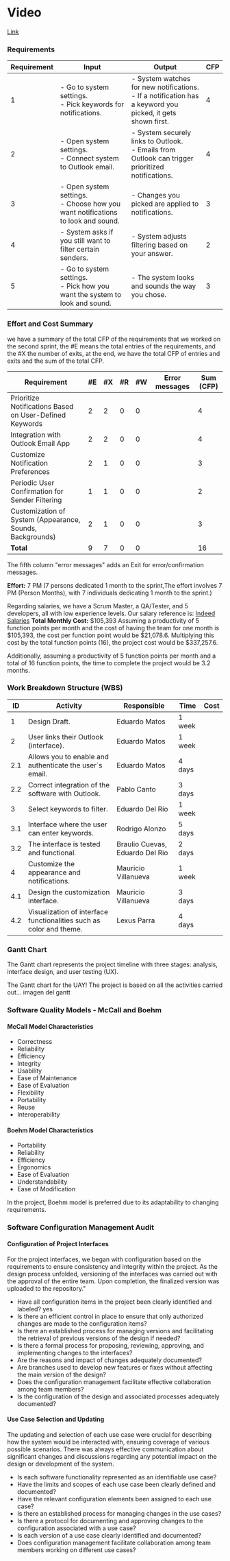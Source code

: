 # Video

[Link](https://youtu.be/SaOdiAgUM2E)



### Requirements


| **Requirement** | **Input** | **Output** | **CFP** |
|-----------------|--------------------------|------------|---------|
| 1               | - Go to system settings.<br>- Pick keywords for notifications. | - System watches for new notifications.<br>- If a notification has a keyword you picked, it gets shown first. | 4       |
| 2               | - Open system settings.<br>- Connect system to Outlook email. | - System securely links to Outlook.<br>- Emails from Outlook can trigger prioritized notifications. | 4       |
| 3               | - Open system settings.<br>- Choose how you want notifications to look and sound. | - Changes you picked are applied to notifications. | 3       |
| 4               | - System asks if you still want to filter certain senders. | - System adjusts filtering based on your answer. | 2       |
| 5               | - Go to system settings.<br>- Pick how you want the system to look and sound. | - The system looks and sounds the way you chose. | 3       |


### Effort and Cost Summary

we have a summary of the total CFP of the requirements that we worked on the second sprint, the #E means the total entries of the requirements, and the #X the number of exits,  at the end, we have the total CFP of entries and exits and the sum of the total CFP.

| Requirement                                       | #E | #X | #R | #W | Error messages | Sum (CFP) |
|---------------------------------------------------|----|----|----|----|-----------------|-----------|
| Prioritize Notifications Based on User-Defined Keywords | 2  | 2  | 0  | 0  |             | 4        |
| Integration with Outlook Email App                | 2  | 2  | 0  | 0  |               | 4        |
| Customize Notification Preferences                | 2  | 1  | 0  | 0  |               | 3        |
| Periodic User Confirmation for Sender Filtering   | 1  | 1  | 0  | 0  |             | 2       |
| Customization of System (Appearance, Sounds, Backgrounds) | 2  | 1  | 0  | 0  |      | 3     |
| **Total**                                         | 9  | 7  | 0  | 0  |             | 16         |


The fifth column "error messages" adds an Exit for error/confirmation messages.

**Effort:** 7 PM (7 persons dedicated 1 month to the sprint,The effort involves 7 PM (Person Months), with 7 individuals dedicating 1 month to the sprint.) 

Regarding salaries, we have a Scrum Master, a QA/Tester, and 5 developers, all with low experience levels.
Our salary reference is: [Indeed Salaries](https://mx.indeed.com/career/salaries) 
**Total Monthly Cost:** $105,393
Assuming a productivity of 5 function points per month and the cost of having the team for one month is $105,393, the cost per function point would be $21,078.6. Multiplying this cost by the total function points (16), the project cost would be $337,257.6.

Additionally, assuming a productivity of 5 function points per month and a total of 16 function points, the time to complete the project would be 3.2 months.


### Work Breakdown Structure (WBS)


| ID  | Activity                                      | Responsible          | Time  | Cost |
|-----|-----------------------------------------------|-----------------------|-------|------|
| 1   | Design Draft.                                 | Eduardo Matos         | 1 week |      |
| 2   | User links their Outlook (interface).         | Eduardo Matos         | 1 week |      |
| 2.1 | Allows you to enable and authenticate the user´s email. | Eduardo Matos         | 4 days |      |
| 2.2 | Correct integration of the software with Outlook. | Pablo Canto           | 3 days |      |
| 3   | Select keywords to filter.                   | Eduardo Del Río        | 1 week |      |
| 3.1 | Interface where the user can enter keywords. | Rodrigo Alonzo         | 5 days |      |
| 3.2 | The interface is tested and functional.      | Braulio Cuevas, Eduardo Del Rio | 2 days |      |
| 4   | Customize the appearance and notifications.  | Mauricio Villanueva    | 1 week |      |
| 4.1 | Design the customization interface.          | Mauricio Villanueva    | 3 days |      |
| 4.2 | Visualization of interface functionalities such as color and theme. | Lexus Parra           | 4 days |      |

### Gantt Chart

The Gantt chart represents the project timeline with three stages: analysis, interface design, and user testing (UX).


The Gantt chart for the UAY! The project is based on all the activities carried out...
imagen del gantt


### Software Quality Models - McCall and Boehm

#### McCall Model Characteristics

- Correctness
- Reliability
- Efficiency
- Integrity
- Usability
- Ease of Maintenance
- Ease of Evaluation
- Flexibility
- Portability
- Reuse
- Interoperability

#### Boehm Model Characteristics

- Portability
- Reliability
- Efficiency
- Ergonomics
- Ease of Evaluation
- Understandability
- Ease of Modification

In the project, Boehm model is preferred due to its adaptability to changing requirements.

### Software Configuration Management Audit


#### Configuration of Project Interfaces
For the project interfaces, we began with configuration based on the requirements to ensure consistency and integrity within the project. As the design process unfolded, versioning of the interfaces was carried out with the approval of the entire team. Upon completion, the finalized version was uploaded to the repository."

- Have all configuration items in the project been clearly identified and labeled? yes
- Is there an efficient control in place to ensure that only authorized changes are made to the configuration items?
- Is there an established process for managing versions and facilitating the retrieval of previous versions of the design if needed?
- Is there a formal process for proposing, reviewing, approving, and implementing changes to the interfaces?
- Are the reasons and impact of changes adequately documented?
- Are branches used to develop new features or fixes without affecting the main version of the design?
- Does the configuration management facilitate effective collaboration among team members?
- Is the configuration of the design and associated processes adequately documented?

#### Use Case Selection and Updating
The updating and selection of each use case were crucial for describing how the system would be interacted with, ensuring coverage of various possible scenarios. There was always effective communication about significant changes and discussions regarding any potential impact on the design or development of the system.

- Is each software functionality represented as an identifiable use case?
- Have the limits and scopes of each use case been clearly defined and documented?
- Have the relevant configuration elements been assigned to each use case?
- Is there an established process for managing changes in the use cases?
- Is there a protocol for documenting and approving changes to the configuration associated with a use case?
- Is each version of a use case clearly identified and documented?
- Does configuration management facilitate collaboration among team members working on different use cases?
